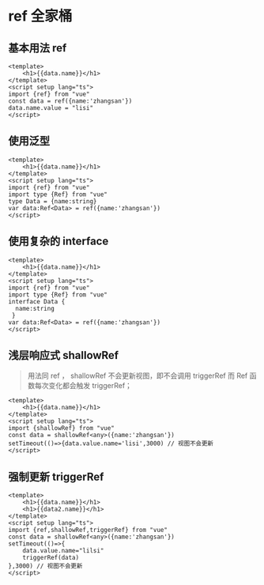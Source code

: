 # ref 全家桶

## 基本用法 ref

```vue
<template>
	<h1>{{data.name}}</h1>
</template>
<script setup lang="ts">
import {ref} from "vue"
const data = ref({name:'zhangsan'})
data.name.value = "lisi"
</script>
```

## 使用泛型

```vue
<template>
	<h1>{{data.name}}</h1>
</template>
<script setup lang="ts">
import {ref} from "vue"
import type {Ref} from "vue"
type Data = {name:string}
var data:Ref<Data> = ref({name:'zhangsan'})
</script>
```

## 使用复杂的 interface

```vue 
<template>
	<h1>{{data.name}}</h1>
</template>
<script setup lang="ts">
import {ref} from "vue"
import type {Ref} from "vue"
interface Data {
  name:string
 }
var data:Ref<Data> = ref({name:'zhangsan'})
</script>
```

## 浅层响应式 shallowRef

> 用法同 ref ， shallowRef 不会更新视图，即不会调用 triggerRef 而 Ref 函数每次变化都会触发 triggerRef；

```vue
<template>
	<h1>{{data.name}}</h1>
</template>
<script setup lang="ts">
import {shallowRef} from "vue"
const data = shallowRef<any>({name:'zhangsan'})
setTimeout(()=>{data.value.name='lisi',3000) // 视图不会更新
</script>
```

## 强制更新 triggerRef

```vue
<template>
	<h1>{{data.name}}</h1>
	<h1>{{data2.name}}</h1>
</template>
<script setup lang="ts">
import {ref,shallowRef,triggerRef} from "vue"
const data = shallowRef<any>({name:'zhangsan'})
setTimeout(()=>{
    data.value.name="lilsi"
    triggerRef(data)
},3000) // 视图不会更新
</script>
```

